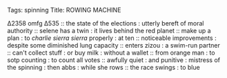Tags: spinning
Title: ROWING MACHINE
  
∆2358 omfg ∆535 :: the state of the elections : utterly bereft of moral authority :: selene has a twin : it lives behind the red planet :: make up a plan : to _charlie sierra sierra_ properly : at ten :: noticeable improvements : despite some diminished lung capacity :: enters zizou : a swim-run partner :: can't collect stuff : or buy milk : without a wallet :: from orange man : to sotp counting : to count all votes :: awfully quiet : and punitive : mistress of the spinning : then abbs : while she rows :: the race swings : to blue